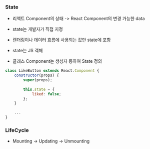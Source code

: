 ### State

- 리액트 Component의 상태 -> React Component의 변경 가능한 data
- state는 개발자가 직접 지정
- 렌더링이나 데이터 흐름에 사용되는 값만 state에 포함

- state는 JS 객체
- 클래스 Component는 생성자 통하여 State 정의

```jsx
class LikeButton extends React.Component {
	constructor(props) {
		super(props);
		
		this.state = {
			liked: false;
		};
	}
	
	...
}
```



### LifeCycle

- Mounting -> Updating -> Unmounting